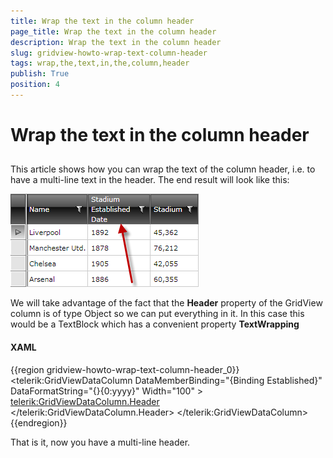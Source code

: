 ```yaml
---
title: Wrap the text in the column header
page_title: Wrap the text in the column header
description: Wrap the text in the column header
slug: gridview-howto-wrap-text-column-header
tags: wrap,the,text,in,the,column,header
publish: True
position: 4
---
```


# Wrap the text in the column header



## 

This article shows how you can wrap the text of the column header, i.e. to have a multi-line text in the header. The end result will look like this:

![](images/gridview_how_to_multiline_header.png)



We will take advantage of the fact that the __Header__ property of the GridView column is of type Object so we can put everything in it. In this case this would be a TextBlock which has a convenient property __TextWrapping__

#### __XAML__

{{region gridview-howto-wrap-text-column-header_0}}
	<telerik:GridViewDataColumn DataMemberBinding="{Binding Established}" 
	                            DataFormatString="{}{0:yyyy}"
	                            Width="100" >
	    <telerik:GridViewDataColumn.Header>
	        <TextBlock Text="Stadium Established Date" TextWrapping="Wrap" />
	    </telerik:GridViewDataColumn.Header>
	</telerik:GridViewDataColumn>
	{{endregion}}





That is it, now you have a multi-line header. 
